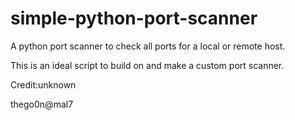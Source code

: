 # simple-python-port-scanner
A python port scanner to check all ports for a local or remote host.

This is an ideal script to build on and make a custom port scanner.

Credit:unknown

thego0n@mal7

